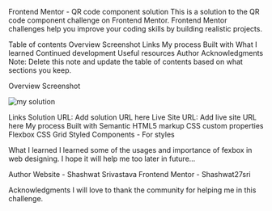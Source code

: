 Frontend Mentor - QR code component solution
This is a solution to the QR code component challenge on Frontend Mentor. Frontend Mentor challenges help you improve your coding skills by building realistic projects.

Table of contents
Overview
Screenshot
Links
My process
Built with
What I learned
Continued development
Useful resources
Author
Acknowledgments
Note: Delete this note and update the table of contents based on what sections you keep.

Overview
Screenshot

![my solution](https://user-images.githubusercontent.com/99991947/178573725-a9982d0e-a929-4900-97e6-84ebfdcd2e01.jpg)




Links
Solution URL: Add solution URL here
Live Site URL: Add live site URL here
My process
Built with
Semantic HTML5 markup
CSS custom properties
Flexbox
CSS Grid
Styled Components - For styles


What I learned
I learned some of the usages and importance of fexbox in web designing.
I hope it will help me too later in future...




Author
Website - Shashwat Srivastava
Frontend Mentor - Shashwat27sri



Acknowledgments
I will love to thank the community for helping me in this challenge.

